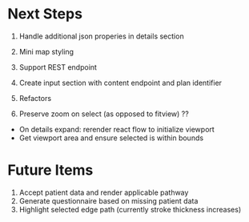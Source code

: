 # Next Steps

1. Handle additional json properies in details section
2. Mini map styling
3. Support REST endpoint
4. Create input section with content endpoint and plan identifier
5. Refactors

6. Preserve zoom on select (as opposed to fitview) ??
  - On details expand: rerender react flow to initialize viewport
  - Get viewport area and ensure selected is within bounds

# Future Items

1. Accept patient data and render applicable pathway
2. Generate questionnaire based on missing patient data
3. Highlight selected edge path (currently stroke thickness increases)
